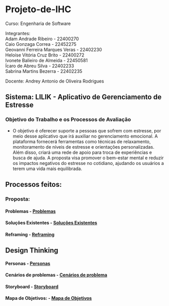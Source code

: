 # Projeto-de-IHC


Curso: Engenharia de Software<br/>

Integrantes:<br/>
Adam Andrade Ribeiro - 22400270<br/>
Caio Gonzaga Correa - 22452275<br/>
Geovanni Ferreira Marques Veras - 22402230<br/>
Heloíse Vitória Cruz Brito - 22400272<br/>
Ivonete Balieiro de Almeida - 22450581<br/>
Ícaro de Abreu Silva - 22402233<br/>
Sabrina Martins Bezerra - 22402235<br/>

Docente: Andrey Antonio de Oliveira Rodrigues<br/>

## Sistema: LILIK - Aplicativo de Gerenciamento de Estresse
### Objetivo do Trabalho e os Processos de Avaliação<br/>
-  O objetivo é oferecer suporte a pessoas que sofrem com estresse, por meio desse aplicativo que irá auxiliar no gerenciamento emocional. A plataforma fornecerá ferramentas como técnicas de relaxamento, monitoramento de níveis de estresse e orientações personalizadas. Além disso, criará uma rede de apoio para troca de experiências e busca de ajuda. A proposta visa promover o bem-estar mental e reduzir os impactos negativos do estresse no cotidiano, ajudando os usuários a terem uma vida mais equilibrada.



## Processos feitos:
### Proposta:

#### Problemas -   [Problemas](https://github.com/GizmoSharim/Projeto_de_IHC/blob/main/docs/1.%20Proposta/1.1%20Problemas.md)<br/>


#### Soluções Existentes - [Soluções Existentes](https://github.com/GizmoSharim/Projeto_de_IHC/blob/main/docs/1.%20Proposta/1.2%20Solu%C3%A7%C3%B5es_Existentes.md)<br/>

#### Reframing -            [Reframing](https://github.com/GizmoSharim/Projeto_de_IHC/blob/main/docs/1.%20Proposta/1.3%20Reframing.md)<br/>

## Design Thinking

#### Personas - [Personas](https://github.com/GizmoSharim/Projeto_de_IHC/tree/main/docs/2.%20Design_Thinking/2.1%20Personas)<br/>
 
#### Cenários de problemas - [Cenários de problema](https://github.com/GizmoSharim/Projeto_de_IHC/tree/main/docs/2.%20Design_Thinking/2.2%20Cen%C3%A1rios_Problema)<br/>
  

#### Storyboard -  [Storyboard](https://github.com/GizmoSharim/Projeto_de_IHC/tree/main/docs/2.%20Design_Thinking/2.3%20Storyboard )<br/>

#### Mapa de Objetivos: -  [Mapa de Objetivos](https://github.com/GizmoSharim/Projeto_de_IHC/tree/main/docs/2.%20Design_Thinking/2.4%20Mapa_Objetivos )<br/>














